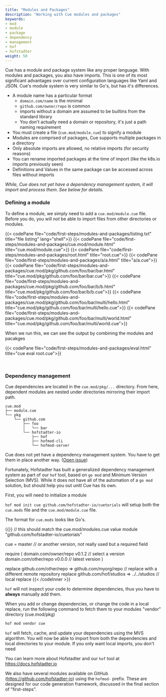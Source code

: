 ```yaml
---
title: "Modules and Packages"
description: "Working with Cue modules and packages"
keywords:
- mod
- module
- package
- dependency
- management
- hof
- hofstadter
weight: 50
---
```


Cue has a module and package system like any proper language.
With modules and packages, you also have imports.
This is one of its most significant advantages over current configuration
languages like Yaml and JSON.
Cue's module system is very similar to Go's, but has it's differences.

- A module name has a particular format
    - `domain.com/name` is the minimal
    - `github.com/owner/repo` is common
    - imports without a domain are assumed to be builtins from the standard library
    - You don't actually need a domain or repository, it's just a path naming requirement
- You must create a file (`cue.mod/module.cue`) to signify a module
- Modules are comprised of packages, Cue supports multiple packages in a directory
- Only absolute imports are allowed, no relative imports (for security reasons)
- You can rename imported packages at the time of import (like the k8s.io imports previously seen)
- Definitions and Values in the same package can be accessed across files without imports

_While, Cue does not yet have a dependency management system, it will import and process them. See below for details._

### Defining a module

To define a module, we simply need to add a `cue.mod/module.cue` file.
Before you do, you will _not_ be able to import files from other directories or modules.

{{< codePane file="code/first-steps/modules-and-packages/listing.txt" title="file listing" lang="shell">}}
{{< codePane file="code/first-steps/modules-and-packages/cue.mod/module.html" title="cue.mod/module.cue">}}
{{< codePane file="code/first-steps/modules-and-packages/root.html" title="root.cue">}}
{{< codePane file="code/first-steps/modules-and-packages/a/a.html" title="a/a.cue">}}
{{< codePane file="code/first-steps/modules-and-packages/cue.mod/pkg/github.com/foo/bar/bar.html" title="cue.mod/pkg/github.com/foo/bar/bar.cue">}}
{{< codePane file="code/first-steps/modules-and-packages/cue.mod/pkg/github.com/foo/bar/b/b.html" title="cue.mod/pkg/github.com/foo/bar/b/b.cue">}}
{{< codePane file="code/first-steps/modules-and-packages/cue.mod/pkg/github.com/foo/bar/multi/hello.html" title="cue.mod/pkg/github.com/foo/bar/multi/hello.cue">}}
{{< codePane file="code/first-steps/modules-and-packages/cue.mod/pkg/github.com/foo/bar/multi/world.html" title="cue.mod/pkg/github.com/foo/bar/multi/world.cue">}}

When we run this, we can see the output by combining the modules and pacakges

{{< codePane file="code/first-steps/modules-and-packages/eval.html" title="cue eval root.cue">}}


<br>

### Dependency management

Cue dependencies are located in the `cue.mod/pkg/...` directory.
From here, dependent modules are nested under directories mirroring their import path.

```text
cue.mod
├── module.cue
└── pkg
    └── github.com
        ├── foo
        │   └── bar
        └── hofstadter-io
            ├── hof
            ├── hofmod-cli
            └── hofmod-server
```

Cue does not yet have a dependency management system. You have to get them in place another way.
([Open issue](https://github.com/cuelang/cue/issues/409))

Fortunately, Hofstadter has built a generalized dependency management system as part of our `hof` tool,
based on `go mod` and Minimum Version Selection (MVS).
While it does not have all of the automation of a `go mod` solution, but should help you out unitl Cue has its own.

First, you will need to initialize a module

`hof mod init cue github.com/hofstadter-io/cuetorials` will setup both the `cue.mods` file and the `cue.mod/module.cue` file.

The format for `cue.mods` looks like Go's.

{{<codeInner title="cue.mods">}}
// this should match the cue.mod/modules.cue value
module "github.com/hofstadter-io/cuetorials"

cue = master // or another version, not really used but a required field

require (
  domain.com/owner/repo v0.1.2    // select a version
  domain.com/other/repo v0.0.0    // latest version
)

replace github.com/other/repo => github.com/myorg/repo  // replace with a different remote repository
replace github.com/hof/studios => ../../studios         // local replace
{{< /codeInner >}}

`hof` will not inspect your code to determine dependencies, thus you have to __always__ manually add them.

When you add or change dependencies, or change the code in a local replace, run the following command
to fetch them to your modules "vendor" directory (cue.mod/pkg)

```sh
hof mod vendor cue
```

`hof` will fetch, cache, and update your dependencies using the MVS algorithm.
You will now be able to import from both the dependencies and local directories to your module.
If you only want local imports, you don't need

You can learn more about Hofstadter and our `hof` tool at https://docs.hofstadter.io

We also have several modules available on GitHub (https://github.com/hofstadter-io)
using the `hofmod-` prefix. These are designed for our code generation framework,
discussed in the final section of "first-steps".

